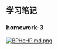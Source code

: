 ## 学习笔记

### homework-3


[![BPHcHP.md.png](https://s1.ax1x.com/2020/10/22/BPHcHP.md.png)](https://imgchr.com/i/BPHcHP)
